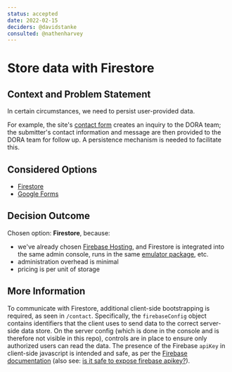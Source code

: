 ```yaml
---
status: accepted
date: 2022-02-15
deciders: @davidstanke
consulted: @nathenharvey
---
```

# Store data with Firestore

## Context and Problem Statement
In certain circumstances, we need to persist user-provided data. 

For example, the site's [contact form](https://dora.dev/contact/) creates an inquiry to the DORA team; the submitter's contact information and message are then provided to the DORA team for follow up. A persistence mechanism is needed to facilitate this.

## Considered Options

* [Firestore](https://firebase.google.com/docs/firestore)
* [Google Forms](https://www.google.com/forms/about/)

## Decision Outcome

Chosen option: **Firestore**, because: 

* we've already chosen [Firebase Hosting](serve-content-with-firebase.md), and Firestore is integrated into the same admin console, runs in the same [emulator package](https://firebase.google.com/docs/emulator-suite), etc.
* administration overhead is minimal
* pricing is per unit of storage

## More Information

To communicate with Firestore, additional client-side bootstrapping is required, as seen in `/contact`. Specifically, the `firebaseConfig` object contains identifiers that the client uses to send data to the correct server-side data store. On the server config (which is done in the console and is therefore not visible in this repo), controls are in place to ensure only authorized users can read the data. The presence of the Firebase `apiKey` in client-side javascript is intended and safe, as per the [Firebase documentation](https://firebase.google.com/docs/web/setup) (also see: [is it safe to expose firebase apikey?](https://stackoverflow.com/questions/37482366/is-it-safe-to-expose-firebase-apikey-to-the-public/37484053#37484053)).